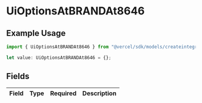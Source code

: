 # UiOptionsAtBRANDAt8646

## Example Usage

```typescript
import { UiOptionsAtBRANDAt8646 } from "@vercel/sdk/models/createintegrationstoredirectop.js";

let value: UiOptionsAtBRANDAt8646 = {};
```

## Fields

| Field       | Type        | Required    | Description |
| ----------- | ----------- | ----------- | ----------- |